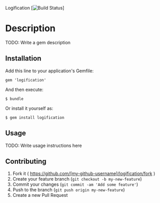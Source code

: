 Logification [![Build Status](https://travis-ci.org/NeMO84/logification.svg?branch=master)]

# Description

TODO: Write a gem description

## Installation

Add this line to your application's Gemfile:

    gem 'logification'

And then execute:

    $ bundle

Or install it yourself as:

    $ gem install logification

## Usage

TODO: Write usage instructions here

## Contributing

1. Fork it ( https://github.com/[my-github-username]/logification/fork )
2. Create your feature branch (`git checkout -b my-new-feature`)
3. Commit your changes (`git commit -am 'Add some feature'`)
4. Push to the branch (`git push origin my-new-feature`)
5. Create a new Pull Request
